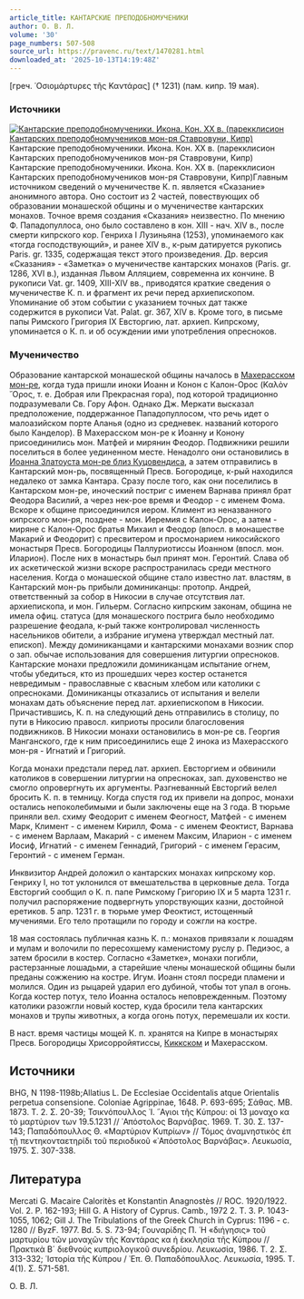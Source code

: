 ```yaml
---
article_title: КАНТАРСКИЕ ПРЕПОДОБНОМУЧЕНИКИ
author: О. В. Л.
volume: '30'
page_numbers: 507-508
source_url: https://pravenc.ru/text/1470281.html
downloaded_at: '2025-10-13T14:19:48Z'
---
```


[греч. ῾Οσιομάρτυρες τῆς Καντάρας] († 1231) (пам. кипр. 19 мая).

### Источники

[![Кантарские преподобномученики. Икона. Кон. ХХ в. (парекклисион Кантарских преподобномучеников мон-ря Ставровуни, Кипр)](https://pravenc.ru/data/2012/12/20/1233153613/i200.jpg "Кликните для увеличения картинки")](https://pravenc.ru/data/2012/12/20/1233153613/i400.jpg)Кантарские преподобномученики. Икона. Кон. ХХ в. (парекклисион Кантарских преподобномучеников мон-ря Ставровуни, Кипр)  
Кантарские преподобномученики. Икона. Кон. ХХ в. (парекклисион Кантарских преподобномучеников мон-ря Ставровуни, Кипр)Главным источником сведений о мученичестве К. п. является «Сказание» анонимного автора. Оно состоит из 2 частей, повествующих об образовании монашеской общины и о мученичестве кантарских монахов. Точное время создания «Сказания» неизвестно. По мнению Ф. Пападопуллоса, оно было составлено в кон. XIII - нач. XIV в., после смерти кипрского кор. Генриха I Лузиньяна (1253), упоминаемого как «тогда господствующий», и ранее XIV в., к-рым датируется рукопись Paris. gr. 1335, содержащая текст этого произведения. Др. версия «Сказания» - «Заметка» о мученичестве кантарских монахов (Paris. gr. 1286, XVI в.), изданная Львом Алляцием, современна их кончине. В рукописи Vat. gr. 1409, XIII-XIV вв., приводятся краткие сведения о мученичестве К. п. и фрагмент их речи перед архиепископом. Упоминание об этом событии с указанием точных дат также содержится в рукописи Vat. Palat. gr. 367, XIV в. Кроме того, в письме папы Римского Григория IX Евсторгию, лат. архиеп. Кипрскому, упоминается о К. п. и об осуждении ими употребления опресноков.

### Мученичество

Образование кантарской монашеской общины началось в [Махерасском мон-ре](<https://pravenc.ru/text/Махерасском мон-ре.html>), когда туда пришли иноки Иоанн и Конон с Калон-Орос (Καλὸν ῎Ορος, т. е. Добрая или Прекрасная гора), под которой традиционно подразумевали Св. Гору Афон. Однако Дж. Меркати высказал предположение, поддержанное Пападопуллосом, что речь идет о малоазийском порте Аланья (одно из средневек. названий которого было Канделор). В Махерасском мон-ре к Иоанну и Конону присоединились мон. Матфей и мирянин Феодор. Подвижники решили поселиться в более уединенном месте. Ненадолго они остановились в [Иоанна Златоуста мон-ре близ Куцовендиса](<https://pravenc.ru/text/Иоанна Златоуста мон-ре близ Куцовендиса.html>), а затем отправились в Кантарский мон-рь, посвященный Пресв. Богородице, к-рый находился недалеко от замка Кантара. Сразу после того, как они поселились в Кантарском мон-ре, иноческий постриг с именем Варнава принял брат Феодора Василий, а через нек-рое время и Феодор - с именем Фома. Вскоре к общине присоединился иером. Климент из неназванного кипрского мон-ря, позднее - мон. Иеремия с Калон-Орос, а затем - миряне с Калон-Орос братья Михаил и Феодор (впосл. в монашестве Макарий и Феодорит) с пресвитером и просмонарием никосийского монастыря Пресв. Богородицы Паллуриотиссы Иоанном (впосл. мон. Иларион). После них в монастырь был принят мон. Геронтий. Слава об их аскетической жизни вскоре распространилась среди местного населения. Когда о монашеской общине стало известно лат. властям, в Кантарский мон-рь прибыли доминиканцы: протопр. Андрей, ответственный за собор в Никосии в случае отсутствия лат. архиепископа, и мон. Гильерм. Согласно кипрским законам, община не имела офиц. статуса (для монашеского пострига было необходимо разрешение феодала, к-рый также контролировал численность насельников обители, а избрание игумена утверждал местный лат. епископ). Между доминиканцами и кантарскими монахами возник спор о зап. обычае использования для совершения литургии опресноков. Кантарские монахи предложили доминиканцам испытание огнем, чтобы убедиться, кто из прошедших через костер останется невредимым - православные с квасным хлебом или католики с опресноками. Доминиканцы отказались от испытания и велели монахам дать объяснение перед лат. архиепископом в Никосии. Причастившись, К. п. на следующий день отправились в столицу, по пути в Никосию правосл. киприоты просили благословения подвижников. В Никосии монахи остановились в мон-ре св. Георгия Манганского, где к ним присоединились еще 2 инока из Махерасского мон-ря - Игнатий и Григорий.

Когда монахи предстали перед лат. архиеп. Евсторгием и обвинили католиков в совершении литургии на опресноках, зап. духовенство не смогло опровергнуть их аргументы. Разгневанный Евсторгий велел бросить К. п. в темницу. Когда спустя год их привели на допрос, монахи остались непоколебимыми и были заключены еще на 3 года. В тюрьме приняли вел. схиму Феодорит с именем Феогност, Матфей - с именем Марк, Климент - с именем Кирилл, Фома - с именем Феоктист, Варнава - с именем Варлаам, Макарий - с именем Максим, Иларион - с именем Иосиф, Игнатий - с именем Геннадий, Григорий - с именем Герасим, Геронтий - с именем Герман.

Инквизитор Андрей доложил о кантарских монахах кипрскому кор. Генриху I, но тот уклонился от вмешательства в церковные дела. Тогда Евсторгий сообщил о К. п. папе Римскому Григорию IX и 5 марта 1231 г. получил распоряжение подвергнуть упорствующих казни, достойной еретиков. 5 апр. 1231 г. в тюрьме умер Феоктист, истощенный мучениями. Его тело протащили по городу и сожгли на костре.

18 мая состоялась публичная казнь К. п.: монахов привязали к лошадям и мулам и волочили по пересохшему каменистому руслу р. Педиэос, а затем бросили в костер. Согласно «Заметке», монахи погибли, растерзанные лошадьми, а старейшие члены монашеской общины были преданы сожжению на костре. Игум. Иоанн стоял посреди пламени и молился. Один из рыцарей ударил его дубиной, чтобы тот упал в огонь. Когда костер потух, тело Иоанна осталось неповрежденным. Поэтому католики разожгли новый костер, куда бросили тела кантарских монахов и трупы животных, а когда огонь потух, перемешали их кости.

В наст. время частицы мощей К. п. хранятся на Кипре в монастырях Пресв. Богородицы Хрисорройятиссы, [Киккском](https://pravenc.ru/text/Киккском.html) и Махерасском.

## Источники

BHG, N 1198-1198b;Allatius L. De Ecclesiae Occidentalis atque Orientalis perpetua consensione. Coloniae Agrippinae, 1648. P. 693-695; Σάθας. ΜΒ. 1873. Τ. 2. Σ. 20-39; Τσικνόπουλλος ᾿Ι. ῞Αγιοι τῆς Κύπρου: οἱ 13 μοναχο κα τὸ μαρτύριον των 19.5.1231 // ᾿Απόστολος Βαρνάβας. 1969. Τ. 30. Σ. 137-143; Παπαδόπουλλος Θ. «Μαρτύριον Κυπρίων» // Τόμος ἀναμνηστικὸς ἐπ τῇ πεντηκονταετηρίδι τοῦ περιοδικοῦ «᾿Απόστολος Βαρνάβας». Λευκωσία, 1975. Σ. 307-338.

## Литература

Mercati G. Macaire Caloritès et Konstantin Anagnostès // ROC. 1920/1922. Vol. 2. P. 162-193; Hill G. A History of Cyprus. Camb., 1972 2. T. 3. P. 1043-1055, 1062; Gill J. The Tribulations of the Greek Church in Cyprus: 1196 - c. 1280 // ByzF. 1977. Bd. 5. S. 73-94; Γουναρίδης Π. ῾Η «διήγησις» τοῦ μαρτυρίου τῶν μοναχῶν τῆς Καντάρας κα ἡ ἐκκλησία τῆς Κύπρου // Πρακτικὰ Β´ διεθνούς κυπριολογικοῦ συνεδρίου. Λευκωσία, 1986. Τ. 2. Σ. 313-332; ῾Ιστορία τῆς Κύπρου / ᾿Επ. Θ. Παπαδόπουλλος. Λευκωσία, 1995. Τ. 4(1). Σ. 571-581.

О. В. Л.
